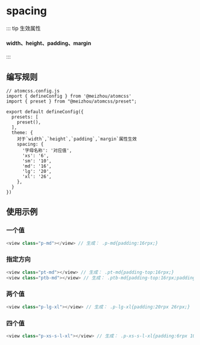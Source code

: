 # spacing
::: tip 生效属性
####  width、height、padding、margin
:::
## 编写规则
```js{9-19}
// atomcss.config.js
import { defineConfig } from '@meizhou/atomcss'
import { preset } from "@meizhou/atomcss/preset";

export default defineConfig({
  presets: [
    preset(),
  ],
  theme: {
    对于`width`,`height`,`padding`,`margin`属性生效
    spacing: {
      '字母名称': '对应值',
      'xs': '6',
      'sm': '10',
      'md': '16',
      'lg': '20',
      'xl': '26',
    },
  }
})
```

## 使用示例

### 一个值
```js
<view class="p-md"></view> // 生成： .p-md{padding:16rpx;}
```
### 指定方向
```js
<view class="pt-md"></view> // 生成： .pt-md{padding-top:16rpx;}
<view class="ptb-md"></view> // 生成： .ptb-md{padding-top:16rpx;padding-bottom:16rpx;}
```

### 两个值
```js
<view class="p-lg-xl"></view> // 生成： .p-lg-xl{padding:20rpx 26rpx;}
```

### 四个值
```js
<view class="p-xs-s-l-xl"></view> // 生成： .p-xs-s-l-xl{padding:6rpx 10rpx 20rpx 26rpx;}
```